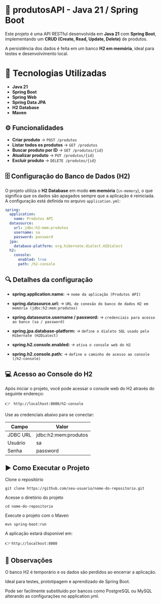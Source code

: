 

# 🧩 produtosAPI - Java 21 / Spring Boot

Este projeto é uma API RESTful desenvolvida em **Java 21** com **Spring Boot**, implementando um **CRUD (Create, Read, Update, Delete)** de produtos.

A persistência dos dados é feita em um banco **H2 em memória**, ideal para testes e desenvolvimento local.



# 🚀 Tecnologias Utilizadas

- **Java 21**
- **Spring Boot**
- **Spring Web**
- **Spring Data JPA**
- **H2 Database**
- **Maven**


## ⚙️ Funcionalidades

- **Criar produto** → `POST /produtos`
- **Listar todos os produtos** → `GET /produtos`
- **Buscar produto por ID** → `GET /produtos/{id}`
- **Atualizar produto** → `PUT /produtos/{id}`
- **Excluir produto** → `DELETE /produtos/{id}`



## 🗄️ Configuração do Banco de Dados (H2)

O projeto utiliza o **H2 Database** em modo **em memória** (`in-memory`), o que significa que os dados são apagados sempre que a aplicação é reiniciada.  
A configuração está definida no arquivo `application.yml`:

```yaml
spring:
  application:
    name: Produtos API
  datasource:
    url: jdbc:h2:mem:produtos
    username: sa
    password: password
  jpa:
    database-platform: org.hibernate.dialect.H2Dialect
  h2:
    console:
      enabled: true
      path: /h2-console

```



## 🔍 Detalhes da configuração

- **spring.application.name:** → `nome da aplicação (Produtos API)`

- **spring.datasource.url:** → `URL de conexão do banco de dados H2 em memória (jdbc:h2:mem:produtos)`

- **spring.datasource.username / password:** → `credenciais para acesso ao banco (sa / password)`

- **spring.jpa.database-platform:** → `define o dialeto SQL usado pelo Hibernate (H2Dialect)`

- **spring.h2.console.enabled:** → `ativa o console web do H2`

- **spring.h2.console.path:** → `define o caminho de acesso ao console (/h2-console)`



## 💻 Acesso ao Console do H2

Após iniciar o projeto, você pode acessar o console web do H2 através do seguinte endereço:

👉 ` http://localhost:8080/h2-console`

Use as credenciais abaixo para se conectar:

| Campo      | Valor                  |
|------------|-----------------------|
| JDBC URL   | jdbc:h2:mem:produtos  |
| Usuário    | sa                    |
| Senha      | password              |




## ▶️ Como Executar o Projeto

Clone o repositório


```git clone https://github.com/seu-usuario/nome-do-repositorio.git```


Acesse o diretório do projeto


```cd nome-do-repositorio```


Execute o projeto com o Maven

```mvn spring-boot:run```


A aplicação estará disponível em:

👉 ```http://localhost:8080```


## 🧠 Observações

O banco H2 é temporário e os dados são perdidos ao encerrar a aplicação.

Ideal para testes, prototipagem e aprendizado de Spring Boot.

Pode ser facilmente substituído por bancos como PostgreSQL ou MySQL alterando as configurações no application.yml.
